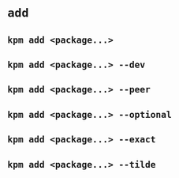 # `add`

## `kpm add <package...>`

## `kpm add <package...> --dev`

## `kpm add <package...> --peer`

## `kpm add <package...> --optional`

## `kpm add <package...> --exact`

## `kpm add <package...> --tilde`
